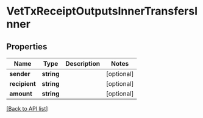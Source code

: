 # VetTxReceiptOutputsInnerTransfersInner

## Properties

Name | Type | Description | Notes
------------ | ------------- | ------------- | -------------
**sender** | **string** |  | [optional]
**recipient** | **string** |  | [optional]
**amount** | **string** |  | [optional]

[[Back to API list]](../../README.md#api-endpoints)
